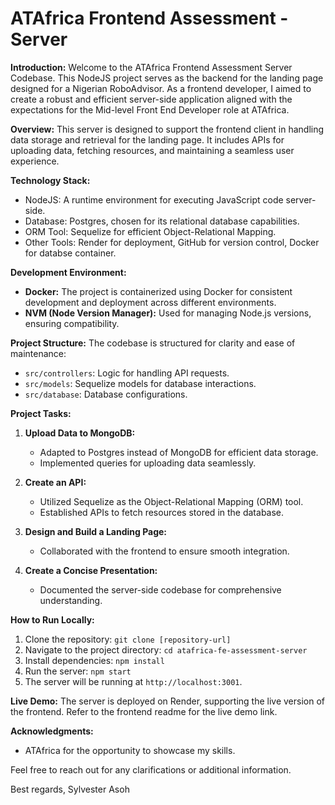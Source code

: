 # ATAfrica Frontend Assessment - Server 

**Introduction:**
Welcome to the ATAfrica Frontend Assessment Server Codebase. This NodeJS project serves as the backend for the landing page designed for a Nigerian RoboAdvisor. As a frontend developer, I aimed to create a robust and efficient server-side application aligned with the expectations for the Mid-level Front End Developer role at ATAfrica.

**Overview:**
This server is designed to support the frontend client in handling data storage and retrieval for the landing page. It includes APIs for uploading data, fetching resources, and maintaining a seamless user experience.

**Technology Stack:**
- NodeJS: A runtime environment for executing JavaScript code server-side.
- Database: Postgres, chosen for its relational database capabilities.
- ORM Tool: Sequelize for efficient Object-Relational Mapping.
- Other Tools: Render for deployment, GitHub for version control, Docker for databse container.

  
**Development Environment:**
- **Docker:** The project is containerized using Docker for consistent development and deployment across different environments.
- **NVM (Node Version Manager):** Used for managing Node.js versions, ensuring compatibility.

**Project Structure:**
The codebase is structured for clarity and ease of maintenance:
- `src/controllers`: Logic for handling API requests.
- `src/models`: Sequelize models for database interactions.
- `src/database`: Database configurations.

**Project Tasks:**
1. **Upload Data to MongoDB:**
   - Adapted to Postgres instead of MongoDB for efficient data storage.
   - Implemented queries for uploading data seamlessly.

2. **Create an API:**
   - Utilized Sequelize as the Object-Relational Mapping (ORM) tool.
   - Established APIs to fetch resources stored in the database.

3. **Design and Build a Landing Page:**
   - Collaborated with the frontend to ensure smooth integration.

4. **Create a Concise Presentation:**
   - Documented the server-side codebase for comprehensive understanding.

**How to Run Locally:**

1. Clone the repository: `git clone [repository-url]`
2. Navigate to the project directory: `cd atafrica-fe-assessment-server`
3. Install dependencies: `npm install`
4. Run the server: `npm start`
5. The server will be running at `http://localhost:3001`.

**Live Demo:**
The server is deployed on Render, supporting the live version of the frontend. Refer to the frontend readme for the live demo link.

**Acknowledgments:**
- ATAfrica for the opportunity to showcase my skills.


Feel free to reach out for any clarifications or additional information.

Best regards,
Sylvester Asoh
